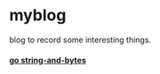 # myblog
blog to record some interesting things.

#### [go string-and-bytes](https://github.com/nuczzz/myblog/blob/master/go-string-and-bytes.md)
